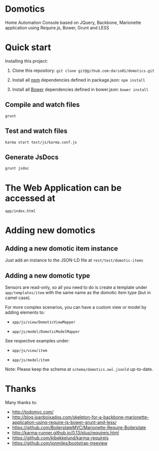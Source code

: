 Domotics
========

Home Automation Console based on JQuery, Backbone, Marionette application using Require.js, Bower, Grunt and LESS

# Quick start

Installing this project:

1. Clone this repository:
   `git clone git@github.com:dario01/domotics.git`

2. Install all [npm](https://www.npmjs.com) dependencies defined in package.json: 
   `npm install`

3. Install all [Bower](http://bower.io) dependencies defined in bower.json: 
   `bower install`

## Compile and watch files
   `grunt`
   
## Test and watch files
   `karma start test/js/karma.conf.js`

## Generate JsDocs
   `grunt jsdoc`

# The Web Application can be accessed at 
   `app/index.html`

# Adding new domotics

## Adding a new domotic item instance

Just add an instance to the JSON-LD file at `rest/test/domotic-items`

## Adding a new domotic type

Sensors are read-only, so all you need to do is create a template under `app/templates/item` with the same name as the domotic item type (but in camel case).

For more complex scenarios, you can have a custom view or model by adding elements to:

* `app/js/view/DomoticViewMapper`

* `app/js/model/DomoticModelMapper`

See respective examples under:

* `app/js/view/item`

* `app/js/model/item`

Note: Please keep the schema at `schema/domotics.owl.jsonld` up-to-date.

# Thanks

Many thanks to:

* <http://todomvc.com/>
* <http://blog.joanboixados.com/skeleton-for-a-backbone-marionette-application-using-require-js-bower-grunt-and-less/>
* <https://github.com/BoilerplateMVC/Marionette-Require-Boilerplate>
* <http://karma-runner.github.io/0.13/plus/requirejs.html>
* <https://github.com/kjbekkelund/karma-requirejs>
* <https://github.com/jonmiles/bootstrap-treeview>